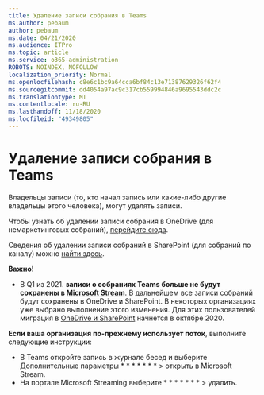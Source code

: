 ```yaml
---
title: Удаление записи собрания в Teams
ms.author: pebaum
author: pebaum
ms.date: 04/21/2020
ms.audience: ITPro
ms.topic: article
ms.service: o365-administration
ROBOTS: NOINDEX, NOFOLLOW
localization_priority: Normal
ms.openlocfilehash: c8e6c1bc9a64cca6bf84c13e71387629326f62f4
ms.sourcegitcommit: dd4054a97ac9c317cb559994846a9695543ddc2c
ms.translationtype: MT
ms.contentlocale: ru-RU
ms.lasthandoff: 11/18/2020
ms.locfileid: "49349805"
---
```

# <a name="delete-a-meeting-recording-in-teams"></a>Удаление записи собрания в Teams

Владельцы записи (то, кто начал запись или какие-либо другие владельцы этого человека), могут удалять записи.  

Чтобы узнать об удалении записи собрания в OneDrive (для немаркетинговых собраний),  [перейдите сюда](https://support.microsoft.com/office/21fe345a-e488-4fa7-932b-f053c1bebe8a).  

Сведения об удалении записи собраний в SharePoint (для собраний по каналу) можно  [найти здесь](https://support.microsoft.com/office/71f3c90a-0d24-4d80-8b66-f88234b79a52).  

**Важно!**

- В Q1 из 2021. **записи о собраниях Teams больше не будут сохранены в  [Microsoft Stream](https://stream.microsoft.com/)**. В дальнейшем все записи собраний будут сохранены в OneDrive и SharePoint. В некоторых организациях уже выбрано выполнение этого изменения. Для этих пользователей миграция в  [OneDrive и SharePoint](https://docs.microsoft.com/MicrosoftTeams/tmr-meeting-recording-change)  начнется в октябре 2020.

**Если ваша организация по-прежнему использует поток**, выполните следующие инструкции:

- В Teams откройте запись в журнале бесед и выберите Дополнительные параметры * * * * * * * > открыть в Microsoft Stream.
- На портале Microsoft Streaming выберите * * * * * * * > удалить.

